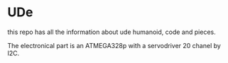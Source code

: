 # UDe
this repo has all the information about ude humanoid, code and pieces.

The electronical part is an ATMEGA328p with a servodriver 20 chanel by I2C.
